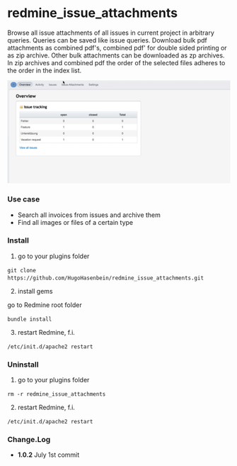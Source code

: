 # redmine_issue_attachments
Browse all issue attachments of all issues in current project in arbitrary queries. Queries can be saved like issue queries. Download bulk pdf attachments as combined pdf's, combined pdf' for double sided printing or as zip archive. Other bulk attachments can be downloaded as zp archives. In zip archives and combined pdf the order of the selected files adheres to the order in the index list.

![animated GIF that represents a quick overview](/doc/Overview.gif)

### Use case
* Search all invoices from issues and archive them
* Find all images or files of a certain type

### Install 

1. go to your plugins folder

`git clone https://github.com/HugoHasenbein/redmine_issue_attachments.git`

2. install gems

go to Redmine root folder

`bundle install`

3. restart Redmine, f.i.

`/etc/init.d/apache2 restart`

### Uninstall

1. go to your plugins folder

`rm -r redmine_issue_attachments`

2. restart Redmine, f.i.

`/etc/init.d/apache2 restart`

### Change.Log

* **1.0.2** July 1st commit
